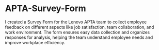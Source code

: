 # APTA-Survey-Form
I created a Survey Form for the Lenovo APTA team to collect employee feedback on different aspects like job satisfaction, team collaboration, and work environment. The form ensures easy data collection and organizes responses for analysis, helping the team understand employee needs and improve workplace efficiency.
